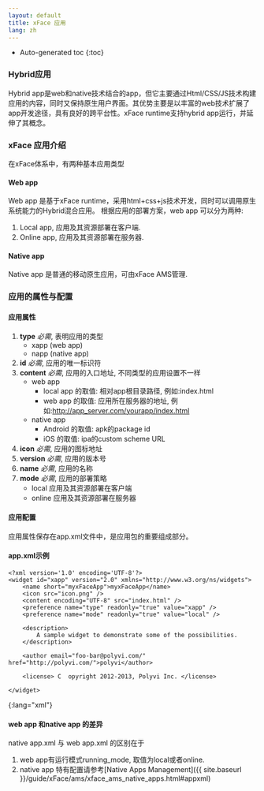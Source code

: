 ```yaml
---
layout: default
title: xFace 应用
lang: zh
---
```


* Auto-generated toc
{:toc}

### Hybrid应用
Hybrid app是web和native技术结合的app，但它主要通过Html/CSS/JS技术构建应用的内容，同时又保持原生用户界面。其优势主要是以丰富的web技术扩展了app开发途径，具有良好的跨平台性。xFace runtime支持hybrid app运行，并延伸了其概念。

### xFace 应用介绍
在xFace体系中，有两种基本应用类型

#### Web app
Web app 是基于xFace runtime，采用html+css+js技术开发，同时可以调用原生系统能力的Hybrid混合应用。
根据应用的部署方案，web app 可以分为两种:

1. Local app, 应用及其资源部署在客户端.
2. Online app, 应用及其资源部署在服务器.

#### Native app
Native app 是普通的移动原生应用，可由xFace AMS管理.

### 应用的属性与配置

#### 应用属性

1. **type** *必需*, 表明应用的类型
   * xapp (web app)
   * napp (native app)
2. **id** *必需*, 应用的唯一标识符
3. **content** *必需*, 应用的入口地址, 不同类型的应用设置不一样
   * web app
      * local app 的取值: 相对app根目录路径, 例如:index.html
      * web app 的取值: 应用所在服务器的地址, 例如:http://app_server.com/yourapp/index.html
   * native app
      * Android 的取值: apk的package id
      * iOS 的取值: ipa的custom scheme URL
4. **icon** *必需*, 应用的图标地址
5. **version** *必需*, 应用的版本号
6. **name** *必需*, 应用的名称
7. **mode** *必需*, 应用的部署策略
	* local 应用及其资源部署在客户端
	* online 应用及其资源部署在服务器

#### 应用配置
应用属性保存在app.xml文件中，是应用包的重要组成部分。

#### app.xml示例

    <?xml version='1.0' encoding='UTF-8'?>
	<widget id="xapp" version="2.0" xmlns="http://www.w3.org/ns/widgets">
		<name short="myxFaceApp">myxFaceApp</name>
		<icon src="icon.png" />
		<content encoding="UTF-8" src="index.html" />
		<preference name="type" readonly="true" value="xapp" />
		<preference name="mode" readonly="true" value="local" />

		<description>
			A sample widget to demonstrate some of the possibilities.
		</description>

		<author email="foo-bar@polyvi.com/" href="http://polyvi.com/">polyvi</author>

		<license> C  opyright 2012-2013, Polyvi Inc. </license>

	</widget>
{:lang="xml"}

#### web app 和native app 的差异
native app.xml 与 web app.xml 的区别在于

1. web app有运行模式running_mode, 取值为local或者online.
1. native app 特有配置请参考[Native Apps Management]({{ site.baseurl }}/guide/xFace/ams/xface_ams_native_apps.html#appxml)
